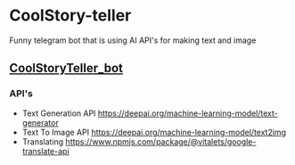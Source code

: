 # CoolStory-teller
Funny telegram bot that is using AI API's for making text and image

## [CoolStoryTeller_bot](https://t.me/CoolStoryMate_bot)

### API's
  - Text Generation API https://deepai.org/machine-learning-model/text-generator
  - Text To Image API https://deepai.org/machine-learning-model/text2img
  - Translating https://www.npmjs.com/package/@vitalets/google-translate-api


